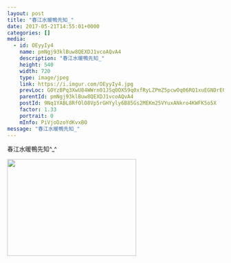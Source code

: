 ```yaml
---
layout: post
title: "春江水暖鴨先知_" 
date: 2017-05-21T14:55:01+0000 
categories: [] 
media:
  - id: OEyyIy4
    name: pmNgj93klBuw8QEXDJ1vcoAQvA4
    description: "春江水暖鴨先知_"   
    height: 540
    width: 720
    type: image/jpeg
    link: https://i.imgur.com/OEyyIy4.jpg
    prevLoc: GOYzBPq3XwU84WWrn01JSq0OX59q0xfRyLZPmZ5pcwOq06RQ1xuEGNDrE0EQTXrgAr59AxHE7o2Pq2GVF4EO54O4jEFRQ1525Vg6inElR1lM9ofojAJL3JgWIQGrKZJAXGs3lr7KQ59NHNw0YjNw3YiPYK8VRDoWSgyPXmyLzruDzkGgXqMPcGQloZVGw3F4MoJkEoqgi9qRz6qR17s41wzQBojXsJ0PlOxjY3F9GR0g6LlpFBDx32o2v8cPjAmozXz5hOq3JOzjV
    parentId: pmNgj93klBuw8QEXDJ1vcoAQvA4
    postId: 9Nq1YABL8RfOlO8Vp5rGHYyly6B85Gs2MEKm25VYuxANkro4KWFK5o5X
    factor: 1.33
    portrait: 0
    mInfo: PiVjoDzoYdKvxBO
message: "春江水暖鴨先知_"
---
```


春江水暖鴨先知^_^


[//]: #media:  
<a href="https://i.imgur.com/OEyyIy4.jpg"><img src="https://i.imgur.com/OEyyIy4.jpg" height="225" width="300" /></a> 
 

